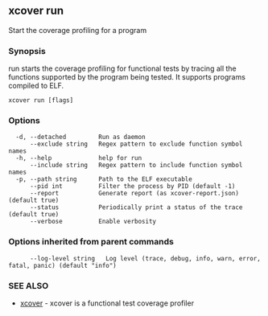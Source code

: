 ## xcover run

Start the coverage profiling for a program

### Synopsis


run starts the coverage profiling for functional tests by tracing all the functions supported by the program being tested.
It supports programs compiled to ELF.


```
xcover run [flags]
```

### Options

```
  -d, --detached         Run as daemon
      --exclude string   Regex pattern to exclude function symbol names
  -h, --help             help for run
      --include string   Regex pattern to include function symbol names
  -p, --path string      Path to the ELF executable
      --pid int          Filter the process by PID (default -1)
      --report           Generate report (as xcover-report.json) (default true)
      --status           Periodically print a status of the trace (default true)
      --verbose          Enable verbosity
```

### Options inherited from parent commands

```
      --log-level string   Log level (trace, debug, info, warn, error, fatal, panic) (default "info")
```

### SEE ALSO

* [xcover](README.md)	 - xcover is a functional test coverage profiler

